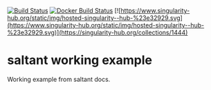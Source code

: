 [![Build Status](https://travis-ci.com/mwiens91/saltant-working-example.svg?branch=master)](https://travis-ci.com/mwiens91/saltant-working-example)
[![Docker Build Status](https://img.shields.io/docker/build/mwiens91/saltant-working-example.svg)](https://hub.docker.com/r/mwiens91/saltant-working-example/)
[![https://www.singularity-hub.org/static/img/hosted-singularity--hub-%23e32929.svg](https://www.singularity-hub.org/static/img/hosted-singularity--hub-%23e32929.svg)](https://singularity-hub.org/collections/1444)

# saltant working example

Working example from saltant docs.
